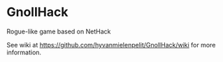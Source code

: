 # GnollHack
Rogue-like game based on NetHack

See wiki at https://github.com/hyvanmielenpelit/GnollHack/wiki for more information.